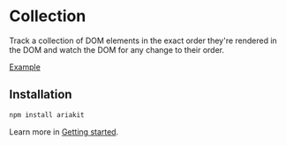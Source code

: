 # Collection

<p data-description>
  Track a collection of DOM elements in the exact order they're rendered in the DOM and watch the DOM for any change to their order.
</p>

<a href="./__examples__/collection/index.tsx" data-playground>Example</a>

## Installation

```sh
npm install ariakit
```

Learn more in [Getting started](/guide/getting-started).
